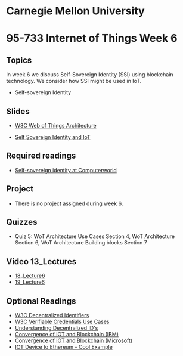 # Carnegie Mellon University

# 95-733 Internet of Things Week 6

## Topics

In week 6 we discuss Self-Sovereign Identity (SSI) using blockchain technology.
We consider how SSI might be used in IoT.

+ Self-sovereign Identity

## Slides

+ [W3C Web of Things Architecture](https://www.andrew.cmu.edu/user/mm6/95-733/PowerPoint/06_W3C_Architecture.pdf)

+ [Self Sovereign Identity and IoT](https://www.andrew.cmu.edu/user/mm6/95-733/PowerPoint/06_IoTandSelfSovereignIdentity.pdf)

## Required readings

+ [Self-sovereign identity at Computerworld](https://www.computerworld.com/article/3244128/how-blockchain-makes-self-sovereign-identities-possible.html)

## Project

+ There is no project assigned during week 6.

## Quizzes

+ Quiz 5: WoT Architecture Use Cases Section 4, WoT Architecture Section 6, WoT Architecture Building blocks Section 7

## Video 13_Lectures

+ [18_Lecture6](https://heinzcollege.mediasite.com/Mediasite/Play/af6b402ca8f44635ac308d229d5ce3531d)
+ [19_Lecture6](https://heinzcollege.mediasite.com/Mediasite/Play/1f08f85d38674d2eb1fcc95238a47d121d)

## Optional Readings

+ [W3C Decentralized Identifiers](https://www.w3.org/TR/did-core/)
+ [W3C Verifiable Credentials Use Cases](https://www.w3.org/TR/vc-use-cases/)
+ [Understanding Decentralized ID's](https://medium.com/@adam_14796/understanding-decentralized-ids-dids-839798b91809)
+ [Convergence of IOT and Blockchain (IBM)](https://www.ibm.com/internet-of-things/trending/blockchain)
+ [Convergence of IOT and Blockchain (Microsoft)](https://azure.microsoft.com/en-us/solutions/blockchain/)
+ [IOT Device to Ethereum - Cool Example](https://hackaday.com/2017/11/09/iot-with-the-ethereum-blockchain/)
